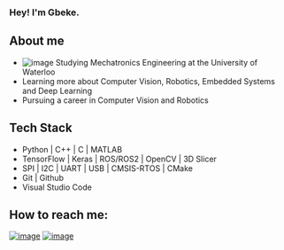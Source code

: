 ### Hey! I'm Gbeke. 

## About me
  - ![image](https://user-images.githubusercontent.com/66129702/207131993-0efefc8e-c798-4b55-8854-079bef98efcf.png) Studying Mechatronics Engineering at the University of Waterloo
  - Learning more about Computer Vision, Robotics, Embedded Systems and Deep Learning 
  - Pursuing a career in Computer Vision and Robotics

## Tech Stack
  - Python | C++ | C | MATLAB
  - TensorFlow | Keras | ROS/ROS2 | OpenCV | 3D Slicer 
  - SPI | I2C | UART | USB | CMSIS-RTOS | CMake
  - Git | Github
  - Visual Studio Code

## How to reach me:
  [![image](https://user-images.githubusercontent.com/66129702/207131731-e74c80fd-64d6-4420-ab9d-828e14c797d1.png)](https://www.linkedin.com/in/gbekea/) [![image](https://user-images.githubusercontent.com/66129702/207131262-190f6ea1-3522-4102-bc08-e1a2f2edcc5f.png)](mailto:msadesiy@uwaterloo.ca)

<!--
**GbekeAdesiyun/GbekeAdesiyun** is a ✨ _special_ ✨ repository because its `README.md` (this file) appears on your GitHub profile.

Here are some ideas to get you started:

- 🔭 I’m currently working on ...
- 🌱 I’m currently learning ...
- 👯 I’m looking to collaborate on ...
- 🤔 I’m looking for help with ...
- 💬 Ask me about ...
- 📫 How to reach me: ...
- 😄 Pronouns: ...
- ⚡ Fun fact: ...
-->

